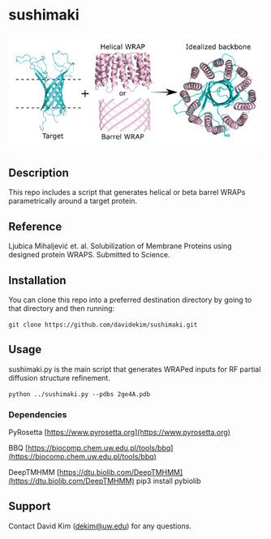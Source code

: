 # sushimaki

![header.png](./header.png)

## Description
This repo includes a script that generates helical or beta barrel WRAPs parametrically around a target protein.

## Reference
Ljubica Mihaljević et. al. Solubilization of Membrane Proteins using designed protein WRAPS. Submitted to Science.

## Installation
You can clone this repo into a preferred destination directory by going to that directory and then running:

`git clone https://github.com/davidekim/sushimaki.git`

## Usage
sushimaki.py is the main script that generates WRAPed inputs for RF partial diffusion structure refinement.

`python ../sushimaki.py --pdbs 2ge4A.pdb`

### Dependencies
PyRosetta [https://www.pyrosetta.org](https://www.pyrosetta.org)

BBQ [https://biocomp.chem.uw.edu.pl/tools/bbq](https://biocomp.chem.uw.edu.pl/tools/bbq)

DeepTMHMM [https://dtu.biolib.com/DeepTMHMM](https://dtu.biolib.com/DeepTMHMM)
pip3 install pybiolib


## Support
Contact David Kim (dekim@uw.edu) for any questions.



